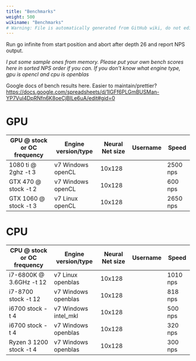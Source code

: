 ```yaml
---
title: "Benchmarks"
weight: 500
wikiname: "Benchmarks"
# Warning: File is automatically generated from GitHub wiki, do not edit by hand.
---
```

Run go infinite from start position and abort after depth 26 and report NPS output. 

_I put some sample ones from memory. Please put your own bench scores here in sorted NPS order if you can. If you don't know what engine type, gpu is opencl and cpu is openblas_

Google docs of bench results here. Easier to maintain/prettier? https://docs.google.com/spreadsheets/d/1lGFf6PLGmBUSMan-YP7Vul4DpRNfn6K8oeCjBILe6uA/edit#gid=0

# GPU
| GPU @ stock or OC frequency| Engine version/type | Neural Net size | Username | Speed |
| ------------- | ---- | ------------- | ------------- | ------------- |
|1080 ti @ 2ghz -t 3 | v7 Windows openCL | 10x128 | | 2500 nps|
|GTX 470 @ stock -t 2 | v7 Windows openCL | 10x128 | | 600 nps|
|GTX 1060 @ stock -t 3 | v7 Linux openCL | 10x128 | | 2650 nps|
# CPU
| CPU @ stock or OC frequency| Engine version/type | Neural Net size | Username | Speed |
| ------------- | ---- | ------------- | ------------- |------------- |
|i7-6800K @ 3.6GHz -t 12 | v7 Linux openblas | 10x128 | | 1010 nps|
|i7-8700 stock -t 12 | v7 Windows openblas | 10x128 | | 818 nps|
|i6700 stock -t 4 | v7 Windows intel_mkl | 10x128 | | 500 nps|
|i6700 stock -t 4 | v7 Windows openblas | 10x128 | | 320 nps|
|Ryzen 3 1200 stock -t 4 | v7 Windows openblas | 10x128 | | 300 nps|
